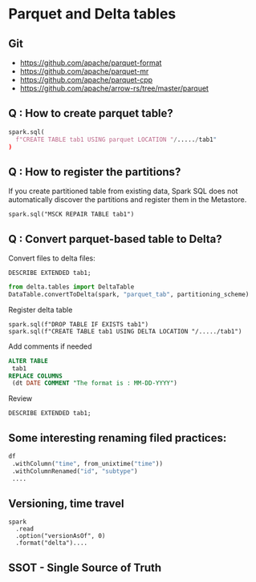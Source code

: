 # Parquet and Delta tables

## Git

* https://github.com/apache/parquet-format
* https://github.com/apache/parquet-mr
* https://github.com/apache/parquet-cpp
* https://github.com/apache/arrow-rs/tree/master/parquet

## Q : How to create parquet table?

```python
spark.sql(
  f"CREATE TABLE tab1 USING parquet LOCATION "/...../tab1"
)
```

## Q : How to register the partitions?

If you create partitioned table from existing data,
Spark SQL does not automatically discover the partitions
and register them in the Metastore.

```
spark.sql("MSCK REPAIR TABLE tab1")
```

## Q : Convert parquet-based table to Delta?

Convert files to delta files:
```
DESCRIBE EXTENDED tab1;
```

```python
from delta.tables import DeltaTable
DataTable.convertToDelta(spark, "parquet_tab", partitioning_scheme)
```
Register delta table
```
spark.sql(f"DROP TABLE IF EXISTS tab1")
spark.sql(f"CREATE TABLE tab1 USING DELTA LOCATION "/...../tab1")
```
Add comments if needed
```SQL
ALTER TABLE
 tab1
REPLACE COLUMNS
 (dt DATE COMMENT "The format is : MM-DD-YYYY")
```
Review
```
DESCRIBE EXTENDED tab1;
```

## Some interesting renaming filed practices:
```python
df
 .withColumn("time", from_unixtime("time"))
 .withColumnRenamed("id", "subtype")
 ....
```

## Versioning, time travel
```
spark
  .read
  .option("versionAsOf", 0)
  .format("delta")....
```

## SSOT - Single Source of Truth
```
```
